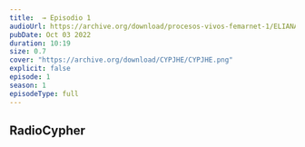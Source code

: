 ```yaml
---
title:  → Episodio 1
audioUrl: https://archive.org/download/procesos-vivos-femarnet-1/ELIANA_PODCAST.mp3
pubDate: Oct 03 2022
duration: 10:19
size: 0.7
cover: "https://archive.org/download/CYPJHE/CYPJHE.png"
explicit: false
episode: 1
season: 1
episodeType: full
---
```



## RadioCypher
